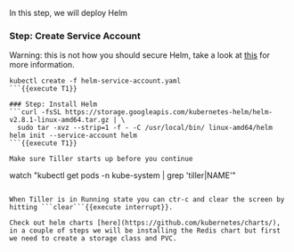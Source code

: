 In this step, we will deploy Helm

### Step: Create Service Account

Warning: this is not how you should secure Helm, take a look at [this](https://github.com/kubernetes/helm/blob/master/docs/securing_installation.md) for more information.

```
kubectl create -f helm-service-account.yaml
```{{execute T1}}

### Step: Install Helm
```curl -fsSL https://storage.googleapis.com/kubernetes-helm/helm-v2.8.1-linux-amd64.tar.gz | \
  sudo tar -xvz --strip=1 -f - -C /usr/local/bin/ linux-amd64/helm
helm init --service-account helm
```{{execute T1}}

Make sure Tiller starts up before you continue
```
watch "kubectl get pods -n kube-system | grep 'tiller\|NAME'"
```{{execute T1}}

When Tiller is in Running state you can ctr-c and clear the screen by hitting ```clear```{{execute interrupt}}.

Check out helm charts [here](https://github.com/kubernetes/charts/), in a couple of steps we will be installing the Redis chart but first we need to create a storage class and PVC.
